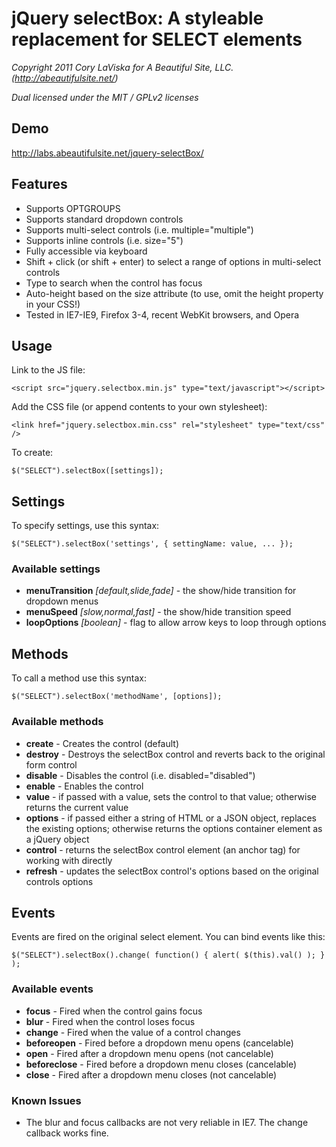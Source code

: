 # jQuery selectBox: A styleable replacement for SELECT elements

_Copyright 2011 Cory LaViska for A Beautiful Site, LLC. (http://abeautifulsite.net/)_

_Dual licensed under the MIT / GPLv2 licenses_


## Demo

http://labs.abeautifulsite.net/jquery-selectBox/


## Features

* Supports OPTGROUPS
* Supports standard dropdown controls
* Supports multi-select controls (i.e. multiple="multiple")
* Supports inline controls (i.e. size="5")
* Fully accessible via keyboard
* Shift + click (or shift + enter) to select a range of options in multi-select controls
* Type to search when the control has focus
* Auto-height based on the size attribute (to use, omit the height property in your CSS!)
* Tested in IE7-IE9, Firefox 3-4, recent WebKit browsers, and Opera


## Usage

Link to the JS file:

	<script src="jquery.selectbox.min.js" type="text/javascript"></script>

Add the CSS file (or append contents to your own stylesheet):

	<link href="jquery.selectbox.min.css" rel="stylesheet" type="text/css" />

To create:

	$("SELECT").selectBox([settings]);


## Settings

To specify settings, use this syntax:

	$("SELECT").selectBox('settings', { settingName: value, ... });

### Available settings

* __menuTransition__ _[default,slide,fade]_ - the show/hide transition for dropdown menus
* __menuSpeed__ _[slow,normal,fast]_ - the show/hide transition speed
* __loopOptions__ _[boolean]_ - flag to allow arrow keys to loop through options


## Methods

To call a method use this syntax:

	$("SELECT").selectBox('methodName', [options]);

### Available methods

* __create__ - Creates the control (default)
* __destroy__ - Destroys the selectBox control and reverts back to the original form control
* __disable__ - Disables the control (i.e. disabled="disabled")
* __enable__ - Enables the control
* __value__ - if passed with a value, sets the control to that value; otherwise returns the current value
* __options__ - if passed either a string of HTML or a JSON object, replaces the existing options; otherwise returns the options container element as a jQuery object
* __control__ - returns the selectBox control element (an anchor tag) for working with directly
* __refresh__ - updates the selectBox control's options based on the original controls options


## Events

Events are fired on the original select element. You can bind events like this:

	$("SELECT").selectBox().change( function() { alert( $(this).val() ); } );

### Available events

* __focus__ - Fired when the control gains focus
* __blur__ - Fired when the control loses focus
* __change__ - Fired when the value of a control changes
* __beforeopen__ - Fired before a dropdown menu opens (cancelable)
* __open__ - Fired after a dropdown menu opens (not cancelable)
* __beforeclose__ - Fired before a dropdown menu closes (cancelable)
* __close__ - Fired after a dropdown menu closes (not cancelable)

### Known Issues

* The blur and focus callbacks are not very reliable in IE7. The change callback works fine.
